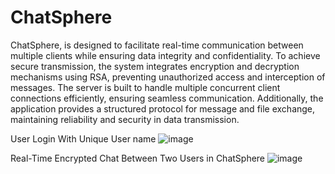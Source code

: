 # ChatSphere
ChatSphere, is designed to facilitate real-time communication between multiple clients while ensuring data integrity and confidentiality. To achieve secure transmission, the system integrates encryption and decryption mechanisms using RSA, preventing unauthorized access and interception of messages. The server is built to handle multiple concurrent client connections efficiently, ensuring seamless communication. Additionally, the application provides a structured protocol for message and file exchange, maintaining reliability and security in data transmission.

User Login With Unique User name
![image](https://github.com/user-attachments/assets/fff440d6-d80e-470f-ad53-81463c88158f)

Real-Time Encrypted Chat Between Two Users in ChatSphere
![image](https://github.com/user-attachments/assets/a491ced7-6e95-41af-a241-6b807eba367b)

